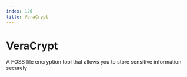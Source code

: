 ```yaml
---
index: 126
title: VeraCrypt
---
```

# VeraCrypt

A FOSS file encryption tool that allows you to store sensitive information securely